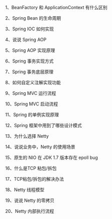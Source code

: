 1、BeanFactory 和 ApplicationContext 有什么区别

2、Spring Bean 的生命周期

3、Spring IOC 如何实现

4、说说 Spring AOP

5、Spring AOP 实现原理

6、Spring 事务实现方式

7、Spring 事务底层原理

8、如何自定义注解实现功能

9、Spring MVC 运行流程

10、Spring MVC 启动流程

11、Spring 的单例实现原理

12、Spring 框架中用到了哪些设计模式

13、为什么选择 Netty

14、说说业务中，Netty 的使用场景

15、原生的 NIO 在 JDK 1.7 版本存在 epoll bug

16、什么是TCP 粘包/拆包

17、TCP粘包/拆包的解决办法

18、Netty 线程模型

19、说说 Netty 的零拷贝

20、Netty 内部执行流程